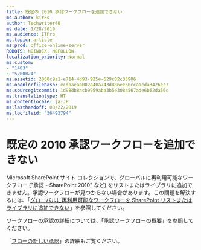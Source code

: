```yaml
---
title: 既定の 2010 承認ワークフローを追加できない
ms.author: kirks
author: Techwriter40
ms.date: 1/28/2019
ms.audience: ITPro
ms.topic: article
ms.prod: office-online-server
ROBOTS: NOINDEX, NOFOLLOW
localization_priority: Normal
ms.custom:
- "1403"
- "5200024"
ms.assetid: 2060c9a1-e714-4d93-925e-629c82c35986
ms.openlocfilehash: ecdbaeaa002a40a743d836ee50ccaaeda3426ec7
ms.sourcegitcommit: 1d98db8acb9959aba3b5e308a567ade6b62da56c
ms.translationtype: HT
ms.contentlocale: ja-JP
ms.lasthandoff: 08/22/2019
ms.locfileid: "36493794"
---
```

# <a name="cant-add-default-2010-approval-workflow"></a>既定の 2010 承認ワークフローを追加できない

Microsoft SharePoint サイト コレクションで、グローバルに再利用可能なワークフロー ("承認 - SharePoint 2010" など) をリストまたはライブラリに追加できません。承認ワークフローが見つからない場合があります。この問題を解決するには、「[グローバルに再利用可能なワークフローを SharePoint リストまたはライブラリに追加できない](https://support.microsoft.com/help/4467263/sharepoint-designer-2013-shows-empty-wfpub-library)」を参照してください。

ワークフローの承認の詳細については、「[承認ワークフローの概要](https://support.office.com/article/All-about-Approval-workflows-078C5A89-821F-44A9-9530-40BB34F9F742)」を参照してください。 
 
「[フローの新しい承認](https://flow.microsoft.com/blog/introducing-modern-approvals)」の詳細もご覧ください。 
  